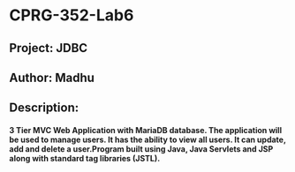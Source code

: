 # CPRG-352-Lab6
## Project: JDBC 
## Author: Madhu
## Description: 
#### 3 Tier MVC Web Application with MariaDB database. The application will be used to manage users. It has the ability to view all users. It can update, add and delete a user.Program built using Java, Java Servlets and JSP along with standard tag libraries (JSTL).  
